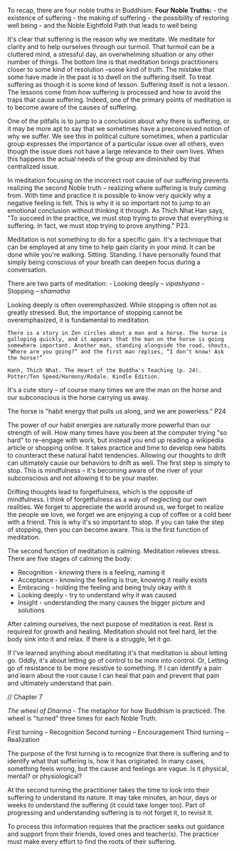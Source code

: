 To recap, there are four noble truths in Buddhism: 
**Four Noble Truths:**
	- the existence of suffering
	- the making of suffering
	- the possibility of restoring well being
	- and the Noble Eightfold Path that leads to well being

It's clear that suffering is the reason why we meditate. We meditate for clarity and to help ourselves through our turmoil. That turmoil can be a cluttered mind, a stressful day, an overwhelming situation or any other number of things. The bottom line is that meditation brings practitioners closer to some kind of resolution –some kind of truth. The mistake that some have made in the past is to dwell on the suffering itself. To treat suffering as though it is some kind of lesson. Suffering itself is not a lesson. The lessons come from how suffering is processed and how to avoid the traps that cause suffering. Indeed, one of the primary points of meditation is to become aware of the causes of suffering. 

One of the pitfalls is to jump to a conclusion about why there is suffering, or it may be more apt to say that we sometimes have a preconceived notion of why we suffer. We see this in political culture sometimes, when a particular group expresses the importance of a particular issue over all others, even though the issue does not have a large relevance to their own lives. When this happens the actual needs of the group are diminished by that centralized issue. 

In meditation focusing on the incorrect root cause of our suffering prevents realizing the second Noble truth – realizing where suffering is truly coming from. With time and practice it is possible to know very quickly why a negative feeling is felt. This is why it is so important not to jump to an emotional conclusion without thinking it through. As Thich Nhat Han says, "To succeed in the practice, we must stop trying to prove that everything is suffering. In fact, we must stop trying to prove anything." P23.

Meditation is not something to do for a specific gain. It's a technique that can be employed at any time to help gain clarity in your mind. It can be done while you're walking. Sitting. Standing. I have personally found that simply being conscious of your breath can deepen focus during a conversation.

There are two parts of meditation:
	- Looking deeply – *vipashyana* 
	- Stopping – *shamatha*

Looking deeply is often overemphasized. While stopping is often not as greatly stressed. But, the importance of stopping cannot be overemphasized, it is fundamental to meditation.

```
There is a story in Zen circles about a man and a horse. The horse is galloping quickly, and it appears that the man on the horse is going somewhere important. Another man, standing alongside the road, shouts, “Where are you going?” and the first man replies, “I don’t know! Ask the horse!”

Hanh, Thich Nhat. The Heart of the Buddha's Teaching (p. 24). Potter/Ten Speed/Harmony/Rodale. Kindle Edition. 
```

It's a cute story – of course many times we are the man on the horse and our subconscious is the horse carrying us away. 

The horse is "habit energy that pulls us along, and we are powerless." P24

The power of our habit energies are naturally more powerful than our strength of will. How many times have you been at the computer trying "so hard" to re-engage with work, but instead you end up reading a wikipedia article or shopping online. It takes practice and time to develop new habits to counteract these natural habit tendencies. Allowing our thoughts to drift can ultimately cause our behaviors to drift as well. The first step is simply to stop. This is mindfulness – it's becoming aware of the river of your subconscious and not allowing it to be your master.  

Drifting thoughts lead to forgetfulness, which is the opposite of mindfulness. I think of forgetfulness as a way of neglecting our own realities. We forget to appreciate the world around us, we forget to realize the people we love, we forget we are enjoying a cup of coffee or a cold beer with a friend. This is why it's so important to stop. If you can take the step of stopping, then you can become aware. This is the first function of meditation.

The second function of meditation is calming. Meditation relieves stress. There are five stages of calming the body:

- Recognition - knowing there is a feeling, naming it
- Acceptance - knowing the feeling is true, knowing it really exists
- Embracing - holding the feeling and being truly okay with it
- Looking deeply - try to understand why it was caused
- Insight - understanding the many causes the bigger picture and solutions

After calming ourselves, the next purpose of meditation is rest. Rest is required for growth and healing. Meditation should not feel hard, let the body sink into it and relax. If there is a struggle, let it go. 

If I've learned anything about meditating it's that meditation is about letting go. Oddly, it's about letting go of control to be more into control. Or, Letting go of resistance to be more resistive to something. If I can identify a pain and learn about the root cause I can heal that pain and prevent that pain and ultimately understand that pain.  

// Chapter 7 

*The wheel of Dharma* - The metaphor for how Buddhism is practiced. The wheel is "turned" three times for each Noble Truth.

First turning – Recognition
Second turning – Encouragement
Third turning – Realization

The purpose of the first turning is to recognize that there is suffering and to identify what that suffering is, how it has originated. In many cases, something feels wrong, but the cause and feelings are vague. Is it physical, mental? or physiological?

At the second turning the practitioner takes the time to look into their suffering to understand its nature. It may take minutes, an hour, days or weeks to understand the suffering (it could take longer too). Part of progressing and understanding suffering is to not forget it, to revisit it. 

To process this information requires that the practicer seeks out guidance and support from their friends, loved ones and teacher(s). The practicer must make every effort to find the roots of their suffering. 

<!--stackedit_data:
eyJoaXN0b3J5IjpbLTY1MzkxNjU2OCwtMTgxMDExMzkxMiwxNz
czODAzNDA2XX0=
-->